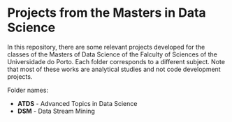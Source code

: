 # Projects from the Masters in Data Science

In this repository, there are some relevant projects developed for the classes of the Masters of Data Science of the Falculty of Sciences of the Universidade do Porto. 
Each folder corresponds to a different subject. Note that most of these works are analytical studies and not code development projects. 

Folder names:

* **ATDS** - Advanced Topics in Data Science
* **DSM** - Data Stream Mining
